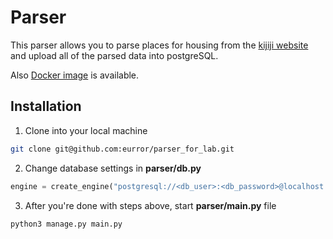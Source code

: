 # Parser

This parser allows you to parse places for housing from the [kijiji website](https://www.kijiji.ca/b-apartments-condos/city-of-toronto/c37l1700273)  and upload all of the parsed data into postgreSQL.

Also [Docker image]() is available.

## Installation
1. Clone into your local machine
```bash
git clone git@github.com:eurror/parser_for_lab.git
```
2. Change database settings in **parser/db.py**
```python
engine = create_engine("postgresql://<db_user>:<db_password>@localhost:5432/<db_name>", echo=False)
```
3. After you're done with steps above, start **parser/main.py** file
```bash
python3 manage.py main.py
```
